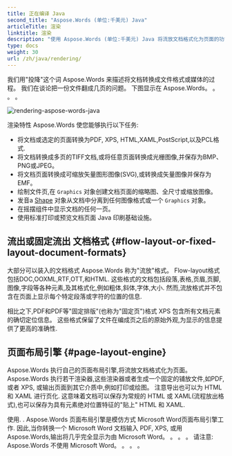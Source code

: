 ```yaml
---
title: 正在编译 Java
second_title: "Aspose.Words (单位:千美元) Java"
articleTitle: 渲染
linktitle: 渲染
description: "使用 Aspose.Words (单位:千美元) Java 将流放文档格式化为页面的功能,并将这样的文档或所选页面转换为另一个文档(PDF, HTML, HTML, HTML, HTML, HTML, HTML, HTML, HTML, HTML, HTML, HTML, HTML, HTML, HTML, HTML, HmmS, HmmS, HmmS, HmmS, HmmS, HmmS, HmmS, HmmS, HmmS, HmmS, HmmS, HmmS, KmmS, KmmS, KmmS, KmmS, KmmS, KmmS, MmmS, KmmSMR, KMMR,MR,MR,MR,MR,MSMR,MR,MR,MRMR,MRMR,MRMR,MR,MR,MR,MR,MR,MR,MRMR,MR,MR,MR,MR,MR,MR,MR XPS, 等)或图像(TIFF,PNG,SVG等)格式用于观看,进一步转换,或打印."
type: docs
weight: 30
url: /zh/java/rendering/
---
```


我们用"投降"这个词 Aspose.Words 来描述将文档转换成文件格式或媒体的过程。 我们在谈论把一份文件翻成几页的问题。 下图显示在 Aspose.Words。 。 。 。

![rendering-aspose-words-java](/words/java/rendering/rendering-1.png)

渲染特性 Aspose.Words 使您能够执行以下任务:

- 将文档或选定的页面转换为PDF, XPS, HTML,XAML,PostScript,以及PCL格式.
- 将文档转换成多页的TIFF文档,或将任意页面转换成光栅图像,并保存为BMP、PNG或JPEG。
- 将文档页面转换成可缩放矢量图形图像(SVG),或转换成矢量图像并保存为EMF。
- 绘制文件页,在 `Graphics` 对象创建文档页面的缩略图、全尺寸或缩放图像。
- 发音a [Shape](https://reference.aspose.com/words/java/com.aspose.words/shape/) 对象从文档中分离到任何图像格式或一个 `Graphics` 对象。
- 在摇摆组件中显示文档的任何一页。
- 使用标准打印或预览文档页面 Java 印刷基础设施。

## 流出或固定流出 文档格式 {#flow-layout-or-fixed-layout-document-formats}

大部分可以装入的文档格式 Aspose.Words 称为"流放"格式。 Flow-layout格式包括DOC,OOXML,RTF,OTT,和HTML. 这些格式的文档包括段落,表格,页眉,页脚,图像,字段等各种元素,及其格式化,例如粗体,斜体,字体,大小. 然而,流放格式并不包含在页面上显示每个特定段落或字符的位置的信息.

相比之下,PDF和PDF等"固定排版"(也称为"固定页")格式 XPS 包含所有文档元素的确切定位信息。 这些格式保留了文件在编成页之后的原始外观,为显示的信息提供了更高的准确性.

## 页面布局引擎 {#page-layout-engine}

Aspose.Words 执行自己的页面布局引擎,将流放文档格式化为页面。 Aspose.Words 执行若干渲染器,这些渲染器或者生成一个固定的铺放文件,如PDF,或者 XPS, 或输出页面到其它介质中,例如打印或绘图。 注意导出也可以为 HTML 和 XAML 进行页化. 这意味着文档可以保存为常规的 HTML 或 XAML(流程放出格式),也可以保存为具有元素绝对位置特征的"贴上" HTML 和 XAML.

使用. . Aspose.Words 页面布局引擎是模仿方式 Microsoft Word页面布局引擎工作. 因此,当你转换一个 Microsoft Word 文档输入 PDF, XPS, 或用 Aspose.Words,输出将几乎完全显示为由 Microsoft Word。 。 。 。 请注意: Aspose.Words 不使用 Microsoft Word。 。 。 。
